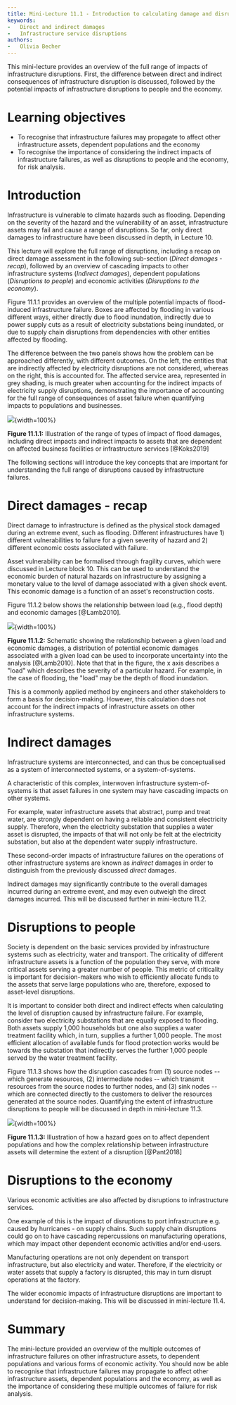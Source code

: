 ```yaml
---
title: Mini-Lecture 11.1 - Introduction to calculating damage and disruption
keywords:
-   Direct and indirect damages
-   Infrastructure service disruptions
authors:
-   Olivia Becher
---
```


This mini-lecture provides an overview of the full range of impacts of
infrastructure disruptions. First, the difference between direct and
indirect consequences of infrastructure disruption is discussed,
followed by the potential impacts of infrastructure disruptions to
people and the economy.

# Learning objectives

-   To recognise that infrastructure failures may propagate to affect
    other infrastructure assets, dependent populations and the economy
-   To recognise the importance of considering the indirect impacts of
    infrastructure failures, as well as disruptions to people and the
    economy, for risk analysis.

# Introduction

Infrastructure is vulnerable to climate hazards such as flooding.
Depending on the severity of the hazard and the vulnerability of an
asset, infrastructure assets may fail and cause a range of disruptions.
So far, only direct damages to infrastructure have been discussed in
depth, in Lecture 10.

This lecture will explore the full range of disruptions, including a
recap on direct damage assessment in the following sub-section (*Direct
damages - recap*), followed by an overview of cascading impacts to other
infrastructure systems (*Indirect damages*), dependent populations
(*Disruptions to people*) and economic activities (*Disruptions to the
economy*).

Figure 11.1.1 provides an overview of the multiple potential impacts of
flood-induced infrastructure failure. Boxes are affected by flooding in
various different ways, either directly due to flood inundation,
indirectly due to power supply cuts as a result of electricity
substations being inundated, or due to supply chain disruptions from
dependencies with other entities affected by flooding.

The difference between the two panels shows how the problem can be
approached differently, with different outcomes. On the left, the
entities that are indirectly affected by electricity disruptions are not
considered, whereas on the right, this is accounted for. The affected
service area, represented in grey shading, is much greater when
accounting for the indirect impacts of electricity supply disruptions,
demonstrating the importance of accounting for the full range of
consequences of asset failure when quantifying impacts to populations
and businesses.

![](assets/Figure_11.1.1.png){width=100%}

**Figure 11.1.1:** Illustration of the range of types of impact of flood
damages, including direct impacts and indirect impacts to assets that
are dependent on affected business facilities or infrastructure services
[@Koks2019]

The following sections will introduce the key concepts that are
important for understanding the full range of disruptions caused by
infrastructure failures.

# Direct damages - recap

Direct damage to infrastructure is defined as the physical stock damaged
during an extreme event, such as flooding. Different infrastructures
have 1) different vulnerabilities to failure for a given severity of
hazard and 2) different economic costs associated with failure.

Asset vulnerability can be formalised through fragility curves, which
were discussed in Lecture block 10. This can be used to understand the
economic burden of natural hazards on infrastructure by assigning a
monetary value to the level of damage associated with a given shock
event. This economic damage is a function of an asset's reconstruction
costs.

Figure 11.1.2 below shows the relationship between load (e.g., flood
depth) and economic damages [@Lamb2010].

![](assets/Figure_11.1.2.jpg){width=100%}

**Figure 11.1.2:** Schematic showing the relationship between a given
load and economic damages, a distribution of potential economic damages
associated with a given load can be used to incorporate uncertainty into
the analysis [@Lamb2010]. Note that that in the figure, the x axis
describes a "load" which describes the severity of a particular hazard.
For example, in the case of flooding, the "load" may be the depth of
flood inundation.

This is a commonly applied method by engineers and other stakeholders to
form a basis for decision-making. However, this calculation does not
account for the indirect impacts of infrastructure assets on other
infrastructure systems.

# Indirect damages

Infrastructure systems are interconnected, and can thus be
conceptualised as a system of interconnected systems, or a
system-of-systems.

A characteristic of this complex, interwoven infrastructure
system-of-systems is that asset failures in one system may have
cascading impacts on other systems.

For example, water infrastructure assets that abstract, pump and treat
water, are strongly dependent on having a reliable and consistent
electricity supply. Therefore, when the electricity substation that
supplies a water asset is disrupted, the impacts of that will not only
be felt at the electricity substation, but also at the dependent water
supply infrastructure.

These second-order impacts of infrastructure failures on the operations
of other infrastructure systems are known as *indirect* damages in order
to distinguish from the previously discussed *direct* damages.

Indirect damages may significantly contribute to the overall damages
incurred during an extreme event, and may even outweigh the direct
damages incurred. This will be discussed further in mini-lecture 11.2.

# Disruptions to people

Society is dependent on the basic services provided by infrastructure
systems such as electricity, water and transport. The criticality of
different infrastructure assets is a function of the population they
serve, with more critical assets serving a greater number of people.
This metric of criticality is important for decision-makers who wish to
efficiently allocate funds to the assets that serve large populations
who are, therefore, exposed to asset-level disruptions.

It is important to consider both direct and indirect effects when
calculating the level of disruption caused by infrastructure failure.
For example, consider two electricity substations that are equally
exposed to flooding. Both assets supply 1,000 households but one also
supplies a water treatment facility which, in turn, supplies a further
1,000 people. The most efficient allocation of available funds for flood
protection works would be towards the substation that indirectly serves
the further 1,000 people served by the water treatment facility.

Figure 11.1.3 shows how the disruption cascades from (1) source nodes --
which generate resources, (2) intermediate nodes -- which transmit
resources from the source nodes to further nodes, and (3) sink nodes --
which are connected directly to the customers to deliver the resources
generated at the source nodes. Quantifying the extent of infrastructure
disruptions to people will be discussed in depth in mini-lecture 11.3.

![](assets/Figure_11.1.3.jpg){width=100%}

**Figure 11.1.3:** Illustration of how a hazard goes on to affect
dependent populations and how the complex relationship between
infrastructure assets will determine the extent of a disruption
[@Pant2018]

# Disruptions to the economy

Various economic activities are also affected by disruptions to
infrastructure services.

One example of this is the impact of disruptions to port infrastructure
e.g. caused by hurricanes - on supply chains. Such supply chain
disruptions could go on to have cascading repercussions on manufacturing
operations, which may impact other dependent economic activities and/or
end-users.

Manufacturing operations are not only dependent on transport
infrastructure, but also electricity and water. Therefore, if the
electricity or water assets that supply a factory is disrupted, this may
in turn disrupt operations at the factory.

The wider economic impacts of infrastructure disruptions are important
to understand for decision-making. This will be discussed in
mini-lecture 11.4.

# Summary

The mini-lecture provided an overview of the multiple outcomes of
infrastructure failures on other infrastructure assets, to dependent
populations and various forms of economic activity. You should now be
able to recognise that infrastructure failures may propagate to affect
other infrastructure assets, dependent populations and the economy, as
well as the importance of considering these multiple outcomes of failure
for risk analysis.
